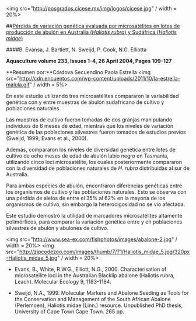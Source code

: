 <img src="http://posgrados.cicese.mx/img/logos/cicese.jpg" / width = 20%>

##[Pérdida de variación genética evaluada por microsatélites en lotes de producción de abulón en Australia (*Haliotis rubra*) y Sudáfrica (*Haliotis midae*)](http://www.sciencedirect.com/science/article/pii/S0044848603006665)

####B. Evansa, J. Bartlett, N. Sweijd, P. Cook, N.G. Elliotta

**Aquaculture volume 233, Issues 1–4, 26 April 2004, Pages 109–127**

**Resumen por:**Córdova Secuendino Paola Estrella 
<img src="http://cdn.encuentos.com/wp-content/uploads/2011/10/la-estrella-malula.gif" / width = 5%>

En este estudio utilizando tres microsatélites compararon la variabilidad genética con y  entre muestras de abulón sudafricano de cultivo y poblaciones naturales. 

Las muestras de cultivo fueron tomadas de dos granjas manipulando individuos de 6 meses de edad, mientras que los niveles de variación genética de las poblaciones silvestres fueron tomados de estudios previos (Sweijd, 1999; Evans et al., 2000). 

Además, compararon los niveles de diversidad genética entre lotes de cultivo de  ocho meses de edad de abulón labio negro  en Tasmania, utilizando cinco loci microsatélite, los cuales posteriormente compararon con la diversidad de poblaciones naturales de *H. rubra* distribuidas al sur de Australia.

Para ambas especies de abulón, encontraron diferencias genéticas entre los organismos de cultivo y las poblaciones naturales. Esto se observa con una pérdida de alelos de entre el 35% al 62% en la mayoría de los organismos de cultivo, sin embargo la heterocigosidad no se vio afectada.

Este estudio demostró la utilidad de marcadores microsatélites altamente polimórficos, para comparar la variación genética entre y en poblaciones silvestres de abulón  y abulones de cultivo.

<img src="http://www.sea-ex.com/fishphotos/images/abalone-2.jpg" / width = 20%>
<img src="http://zipcodezoo.com/images/thumb/7/71/Haliotis_midae_5.jpg/320px-Haliotis_midae_5.jpg" / width = 20%>

* Evans, B., White, R.W.G., Elliott, N.G., 2000. Characterisation of microsatellite loci in the Australian Blacklip abalone (Haliotis rubra, Leach). Molecular Ecology 9, 1183–1184.

* Sweijd, N.A., 1999. Molecular Markers and Abalone Seeding as Tools for the Conservation and Management of the South African Abalone (Perlemoen), Haliotis midae (Linn.) resource. Unpublished PhD thesis, University of Cape Town Cape Town. 265 pp.
